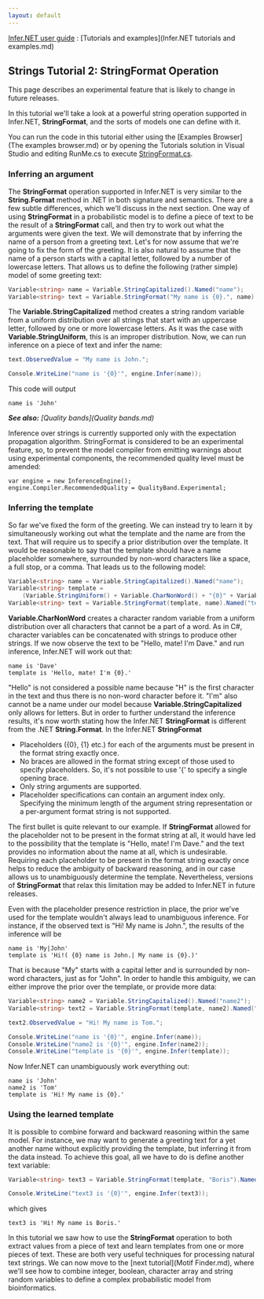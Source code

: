 ```yaml
---
layout: default 
--- 
```


[Infer.NET user guide](index.md) : [Tutorials and examples](Infer.NET tutorials and examples.md)

## Strings Tutorial 2: StringFormat Operation

This page describes an experimental feature that is likely to change in future releases.

In this tutorial we'll take a look at a powerful string operation supported in Infer.NET, **StringFormat**, and the sorts of models one can define with it.

You can run the code in this tutorial either using the [Examples Browser](The examples browser.md) or by opening the Tutorials solution in Visual Studio and editing RunMe.cs to execute [StringFormat.cs](https://github.com/dotnet/infer/blob/master/src/Tutorials/StringFormat.cs).

### Inferring an argument

The **StringFormat** operation supported in Infer.NET is very similar to the **String.Format** method in .NET in both signature and semantics. There are a few subtle differences, which we'll discuss in the next section. One way of using **StringFormat** in a probabilistic model is to define a piece of text to be the result of a **StringFormat** call, and then try to work out what the arguments were given the text. We will demonstrate that by inferring the name of a person from a greeting text. Let's for now assume that we're going to fix the form of the greeting. It is also natural to assume that the name of a person starts with a capital letter, followed by a number of lowercase letters. That allows us to define the following (rather simple) model of some greeting text:

```csharp
Variable<string> name = Variable.StringCapitalized().Named("name");  
Variable<string> text = Variable.StringFormat("My name is {0}.", name).Named("text");
```

The **Variable.StringCapitalized** method creates a string random variable from a uniform distribution over all strings that start with an uppercase letter, followed by one or more lowercase letters. As it was the case with **Variable.StringUniform**, this is an improper distribution. Now, we can run inference on a piece of text and infer the name:

```csharp
text.ObservedValue = "My name is John.";  

Console.WriteLine("name is '{0}'", engine.Infer(name));
```

This code will output

```
name is 'John'
```

_**See also:** [Quality bands](Quality bands.md)_

Inference over strings is currently supported only with the expectation propagation algorithm.  StringFormat is considered to be an experimental feature, so, to prevent the model compiler from emitting warnings about using experimental components, the recommended quality level must be amended:

```
var engine = new InferenceEngine();
engine.Compiler.RecommendedQuality = QualityBand.Experimental;
```

### Inferring the template

So far we've fixed the form of the greeting. We can instead try to learn it by simultaneously working out what the template and the name are from the text. That will require us to specify a prior distribution over the template. It would be reasonable to say that the template should have a name placeholder somewhere, surrounded by non-word characters like a space, a full stop, or a comma. That leads us to the following model:

```csharp
Variable<string> name = Variable.StringCapitalized().Named("name");  
Variable<string> template =  
    (Variable.StringUniform() + Variable.CharNonWord() + "{0}" + Variable.CharNonWord() + Variable.StringUniform()).Named("template");  
Variable<string> text = Variable.StringFormat(template, name).Named("text");
```

**Variable.CharNonWord** creates a character random variable from a uniform distribution over all characters that cannot be a part of a word. As in C#, character variables can be concatenated with strings to produce other strings. If we now observe the text to be "Hello, mate! I'm Dave." and run inference, Infer.NET will work out that:

```
name is 'Dave'  
template is 'Hello, mate! I'm {0}.'
```

"Hello" is not considered a possible name because "H" is the first character in the text and thus there is no non-word character before it. "I'm" also cannot be a name under our model because **Variable.StringCapitalized** only allows for letters. But in order to further understand the inference results, it's now worth stating how the Infer.NET **StringFormat** is different from the .NET **String.Format**. In the Infer.NET **StringFormat**

*   Placeholders ({0}, {1} etc.) for each of the arguments must be present in the format string exactly once.
*   No braces are allowed in the format string except of those used to specify placeholders. So, it's not possible to use '{' to specify a single opening brace.
*   Only string arguments are supported.
*   Placeholder specifications can contain an argument index only. Specifying the minimum length of the argument string representation or a per-argument format string is not supported.

The first bullet is quite relevant to our example. If **StringFormat** allowed for the placeholder not to be present in the format string at all, it would have led to the possibility that the template is "Hello, mate! I'm Dave." and the text provides no information about the name at all, which is undesirable. Requiring each placeholder to be present in the format string exactly once helps to reduce the ambiguity of backward reasoning, and in our case allows us to unambiguously determine the template. Nevertheless, versions of **StringFormat** that relax this limitation may be added to Infer.NET in future releases.

Even with the placeholder presence restriction in place, the prior we've used for the template wouldn't always lead to unambiguous inference. For instance, if the observed text is "Hi! My name is John.", the results of the inference will be

```
name is 'My|John'  
template is 'Hi!( {0} name is John.| My name is {0}.)'
```

That is because "My" starts with a capital letter and is surrounded by non-word characters, just as for "John". In order to handle this ambiguity, we can either improve the prior over the template, or provide more data:

```csharp
Variable<string> name2 = Variable.StringCapitalized().Named("name2");  
Variable<string> text2 = Variable.StringFormat(template, name2).Named("text2");  

text2.ObservedValue = "Hi! My name is Tom.";  

Console.WriteLine("name is '{0}'", engine.Infer(name));  
Console.WriteLine("name2 is '{0}'", engine.Infer(name2));  
Console.WriteLine("template is '{0}'", engine.Infer(template));
```

Now Infer.NET can unambiguously work everything out:

```
name is 'John'  
name2 is 'Tom'  
template is 'Hi! My name is {0}.'
```

### Using the learned template

It is possible to combine forward and backward reasoning within the same model. For instance, we may want to generate a greeting text for a yet another name without explicitly providing the template, but inferring it from the data instead. To achieve this goal, all we have to do is define another text variable:

```csharp
Variable<string> text3 = Variable.StringFormat(template, "Boris").Named("text3");  

Console.WriteLine("text3 is '{0}'", engine.Infer(text3));
```

which gives

```
text3 is 'Hi! My name is Boris.'
```

In this tutorial we saw how to use the **StringFormat** operation to both extract values from a piece of text and learn templates from one or more pieces of text. These are both very useful techniques for processing natural text strings. We can now move to the [next tutorial](Motif Finder.md), where we'll see how to combine integer, boolean, character array and string random variables to define a complex probabilistic model from bioinformatics.

